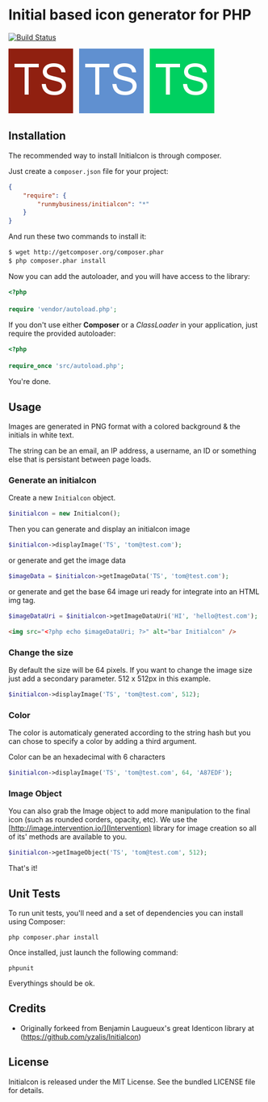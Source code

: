 # Initial based icon generator for PHP

[![Build Status](https://secure.travis-ci.org/runmybusiness/initialcon.png)](http://travis-ci.org/runmybusiness/initialcon)

![Initialcon example #1](doc/red.png)&nbsp;&nbsp;
![Initialcon example #2](doc/blue.png)&nbsp;&nbsp;
![Initialcon example #3](doc/green.png)&nbsp;&nbsp;

## Installation

The recommended way to install Initialcon is through composer.

Just create a `composer.json` file for your project:

``` json
{
    "require": {
        "runmybusiness/initialcon": "*"
    }
}
```

And run these two commands to install it:

``` bash
$ wget http://getcomposer.org/composer.phar
$ php composer.phar install
```

Now you can add the autoloader, and you will have access to the library:

``` php
<?php

require 'vendor/autoload.php';
```

If you don't use either **Composer** or a _ClassLoader_ in your application, just require the provided autoloader:

``` php
<?php

require_once 'src/autoload.php';
```

You're done.


## Usage

Images are generated in PNG format with a colored background & the initials in white text.

The string can be an email, an IP address, a username, an ID or something else that is persistant between page loads.

### Generate an initialcon

Create a new ```Initialcon``` object.

``` php
$initialcon = new Initialcon();
```

Then you can generate and display an initialcon image

``` php
$initialcon->displayImage('TS', 'tom@test.com');
```

or generate and get the image data

``` php
$imageData = $initialcon->getImageData('TS', 'tom@test.com');
```

or generate and get the base 64 image uri ready for integrate into an HTML img tag.

``` php
$imageDataUri = $initialcon->getImageDataUri('HI', 'hello@test.com');
```
``` html
<img src="<?php echo $imageDataUri; ?>" alt="bar Initialcon" />
```


### Change the size

By default the size will be 64 pixels. If you want to change the image size just add a secondary parameter. 512 x 512px in this example.

``` php
$initialcon->displayImage('TS', 'tom@test.com', 512);
```

### Color

The color is automaticaly generated according to the string hash but you can chose to specify a color by adding a third argument.

Color can be an hexadecimal with 6 characters

``` php
$initialcon->displayImage('TS', 'tom@test.com', 64, 'A87EDF');
```

### Image Object

You can also grab the Image object to add more manipulation to the final icon (such as rounded corders, opacity, etc).
We use the [http://image.intervention.io/](Intervention) library for image creation so all of its' methods are available to you.

```php
$initialcon->getImageObject('TS', 'tom@test.com', 512);
```

That's it!

## Unit Tests

To run unit tests, you'll need and a set of dependencies you can install using Composer:

```
php composer.phar install
```

Once installed, just launch the following command:

```
phpunit
```

Everythings should be ok.


## Credits

* Originally forkeed from Benjamin Laugueux's great Identicon library at (https://github.com/yzalis/Initialcon)


## License

Initialcon is released under the MIT License. See the bundled LICENSE file for details.
